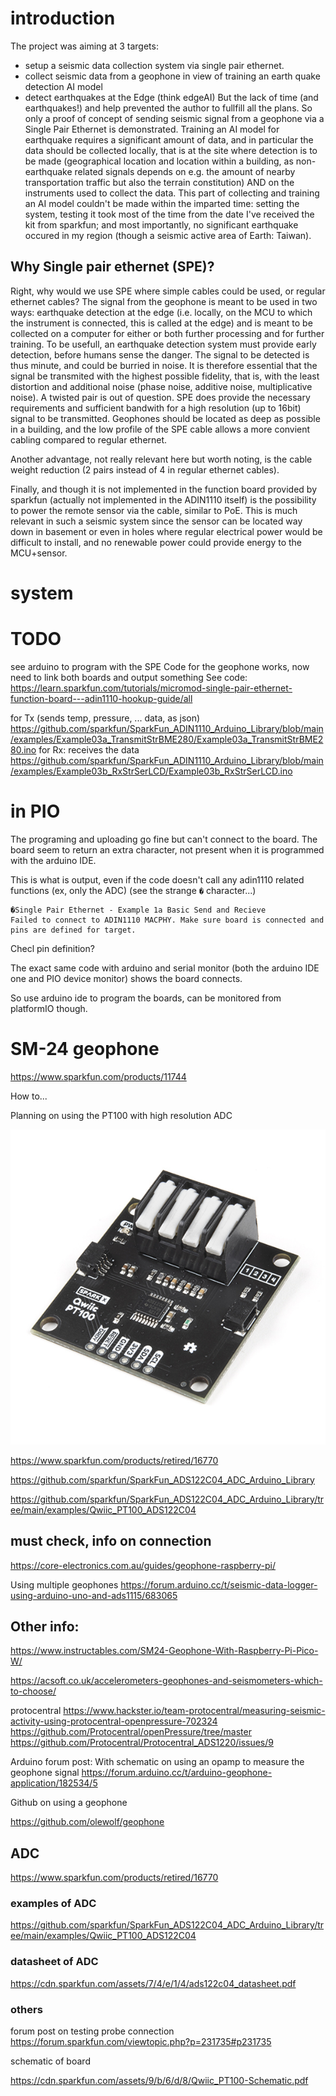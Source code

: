 # introduction

The project was aiming at 3 targets:
- setup a seismic data collection system via single pair ethernet.
- collect seismic data from a geophone in view of training an earth quake detection AI model
- detect earthquakes at the Edge (think edgeAI)
But the lack of time (and earthquakes!) and help prevented the author to fullfill all the plans.
So only a proof of concept of sending seismic signal from a geophone via a Single Pair Ethernet is demonstrated.
Training an AI model for earthquake requires a significant amount of data, and in particular the data should be collected locally, that is at the site where detection is to be made (geographical location and location within a building, as non-earthquake related signals depends on e.g. the amount of nearby transportation traffic but also the terrain constitution) AND on the instruments used to collect the data.
This part of collecting and training an AI model couldn't be made within the imparted time: setting the system, testing it took most of the time from the date I've received the kit from sparkfun; and most importantly, no significant earthquake occured in my region (though a seismic active area of Earth:  Taiwan).

## Why Single pair ethernet (SPE)?

Right, why would we use SPE where simple cables could be used, or regular ethernet cables?
The signal from the geophone is meant to be used in two ways: earthquake detection at the edge (i.e. locally, on the MCU to which the instrument is connected, this is called at the edge) and is meant to be collected on a computer for either or both further processing and for further training. 
To be usefull, an earthquake detection system must provide early detection, before humans sense the danger. The signal to be detected is thus minute, and could be burried in noise. It is therefore essential that the signal be transmited with the highest possible fidelity, that is, with the least distortion and additional noise (phase noise, additive noise, multiplicative noise). A twisted pair is out of question. SPE does provide the necessary requirements and sufficient bandwith for a high resolution (up to 16bit) signal to be transmitted.
Geophones should be located as deep as possible in a building, and the low profile of the SPE cable allows a more convient cabling compared to regular ethernet.

Another advantage, not really relevant here but worth noting, is the cable weight reduction (2 pairs instead of 4 in regular ethernet cables).

Finally, and though it is not implemented in the function board provided by sparkfun (actually not implemented in the ADIN1110 itself) is the possibility to power the remote sensor via the cable, similar to PoE. This is much relevant in such a seismic system since the sensor can be located way down in basement or even in holes where regular electrical power would be difficult to install, and no renewable power could provide energy to the MCU+sensor.

# system



# TODO

see arduino to program with the SPE
Code for the geophone works, now need to link both boards and output something
See code:
https://learn.sparkfun.com/tutorials/micromod-single-pair-ethernet-function-board---adin1110-hookup-guide/all

for Tx (sends temp, pressure, ... data, as json)
https://github.com/sparkfun/SparkFun_ADIN1110_Arduino_Library/blob/main/examples/Example03a_TransmitStrBME280/Example03a_TransmitStrBME280.ino
for Rx: receives the data
https://github.com/sparkfun/SparkFun_ADIN1110_Arduino_Library/blob/main/examples/Example03b_RxStrSerLCD/Example03b_RxStrSerLCD.ino



# in PIO

The programing and uploading go fine but can't connect to the board.
The board seem to return an extra character, not present when it is programmed with the arduino IDE.

This is what is output, even if the code doesn't call any adin1110 related functions (ex, only the ADC)
(see the strange `�` character...)

    �Single Pair Ethernet - Example 1a Basic Send and Recieve
    Failed to connect to ADIN1110 MACPHY. Make sure board is connected and pins are defined for target.

Checl pin definition?

The exact same code with arduino and serial monitor (both the arduino IDE one and PIO device monitor) shows the board connects.

So use arduino ide to program the boards, can be monitored from platformIO though.


# SM-24 geophone

https://www.sparkfun.com/products/11744

How to...

Planning on using the PT100 with high resolution ADC

![image info](./img/16770-Qwiic_Instrument_ADC_-_PT100-01.jpg)

https://www.sparkfun.com/products/retired/16770

https://github.com/sparkfun/SparkFun_ADS122C04_ADC_Arduino_Library

https://github.com/sparkfun/SparkFun_ADS122C04_ADC_Arduino_Library/tree/main/examples/Qwiic_PT100_ADS122C04

## must check, info on connection

https://core-electronics.com.au/guides/geophone-raspberry-pi/

Using multiple geophones
https://forum.arduino.cc/t/seismic-data-logger-using-arduino-uno-and-ads1115/683065

## Other info:

https://www.instructables.com/SM24-Geophone-With-Raspberry-Pi-Pico-W/

https://acsoft.co.uk/accelerometers-geophones-and-seismometers-which-to-choose/

protocentral
https://www.hackster.io/team-protocentral/measuring-seismic-activity-using-protocentral-openpressure-702324
https://github.com/Protocentral/openPressure/tree/master
https://github.com/Protocentral/Protocentral_ADS1220/issues/9


Arduino forum post:
With schematic on using an opamp to measure the geophone signal
https://forum.arduino.cc/t/arduino-geophone-application/182534/5

Github on using a geophone

https://github.com/olewolf/geophone

## ADC

https://www.sparkfun.com/products/retired/16770

### examples of ADC

https://github.com/sparkfun/SparkFun_ADS122C04_ADC_Arduino_Library/tree/main/examples/Qwiic_PT100_ADS122C04

### datasheet of ADC

https://cdn.sparkfun.com/assets/7/4/e/1/4/ads122c04_datasheet.pdf

### others

forum post on testing probe connection
https://forum.sparkfun.com/viewtopic.php?p=231735#p231735

schematic of board

https://cdn.sparkfun.com/assets/9/b/6/d/8/Qwiic_PT100-Schematic.pdf

